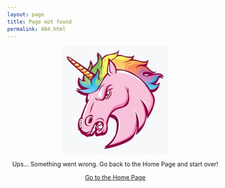 ```yaml
---
layout: page
title: Page not found
permalink: 404.html
---
```

<p align="center"><img src="https://raw.githubusercontent.com/jmmiddour/jmmiddour.github.io/master/assets/img/posts/Angry_Unicorn.jpg" /></p>

<p align="center">Ups... Something went wrong. Go back to the Home Page and start over!</p>
  
<p align="center"><a href="{{ site.url }}{{ site.baseurl }}">Go to the Home Page</a></p>
